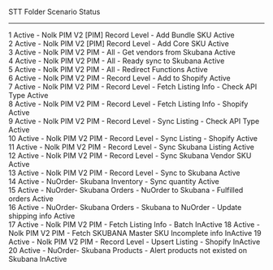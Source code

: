  STT  Folder                     Scenario                                                  Status   
 ---  -------------------------  --------------------------------------------------------  -------- 
 1    Active - Nolk PIM V2       [PIM] Record Level - Add Bundle SKU                     Active   
 2    Active - Nolk PIM V2       [PIM] Record Level - Add Core SKU                       Active   
 3    Active - Nolk PIM V2       PIM - All - Get vendors from Skubana                      Active   
 4    Active - Nolk PIM V2       PIM - All - Ready sync to Skubana                         Active   
 5    Active - Nolk PIM V2       PIM - All - Redirect Functions                            Active   
 6    Active - Nolk PIM V2       PIM - Record Level - Add to Shopify                       Active   
 7    Active - Nolk PIM V2       PIM - Record Level - Fetch Listing Info - Check API Type  Active   
 8    Active - Nolk PIM V2       PIM - Record Level - Fetch Listing Info - Shopify         Active   
 9    Active - Nolk PIM V2       PIM - Record Level - Sync Listing - Check API Type        Active   
 10   Active - Nolk PIM V2       PIM - Record Level - Sync Listing - Shopify               Active   
 11   Active - Nolk PIM V2       PIM - Record Level - Sync Skubana Listing                 Active   
 12   Active - Nolk PIM V2       PIM - Record Level - Sync Skubana Vendor SKU              Active   
 13   Active - Nolk PIM V2       PIM - Record Level - Sync to Skubana                      Active   
 14   Active - NuOrder- Skubana  Inventory - Sync quantity                                 Active   
 15   Active - NuOrder- Skubana  Orders - NuOrder to Skubana - Fulfilled orders            Active   
 16   Active - NuOrder- Skubana  Orders - Skubana to NuOrder - Update shipping info        Active   
 17   Active - Nolk PIM V2       PIM - Fetch Listing Info - Batch                          InActive 
 18   Active - Nolk PIM V2       PIM - Fetch SKUBANA Master SKU Incomplete info            InActive 
 19   Active - Nolk PIM V2       PIM - Record Level - Upsert Listing - Shopify             InActive 
 20   Active - NuOrder- Skubana  Products - Alert products not existed on Skubana          InActive 